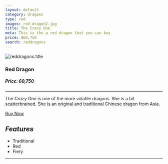 ```yaml
---
layout: default
category: dragons
type: red
images: red-dragon2.jpg
title: The Crazy One
meta: This is the a red dragon that you can buy
price: $60,750
search: reddragons
---
```


<img class="img-flex individual" src="{{site.baseurl}}/images/red-dragon2.jpg" alt="reddragons.title">

### Red Dragon
##### Price: 60,750

<hr>

The *Crazy One* is one of the more volatile dragons. She is a bit scatterbrained. She is an original and traditional Chinese dragon from Asia.

<a class="btn2" href="{{site.baseurl}}/cart/"> Buy Now</a>

## ***Features***

- Traditional
- Red
- Fiery

<hr>
